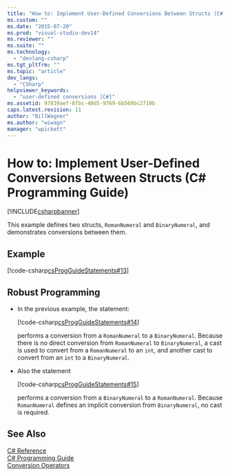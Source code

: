 ```yaml
---
title: "How to: Implement User-Defined Conversions Between Structs (C# Programming Guide) | Microsoft Docs"
ms.custom: ""
ms.date: "2015-07-20"
ms.prod: "visual-studio-dev14"
ms.reviewer: ""
ms.suite: ""
ms.technology: 
  - "devlang-csharp"
ms.tgt_pltfrm: ""
ms.topic: "article"
dev_langs: 
  - "CSharp"
helpviewer_keywords: 
  - "user-defined conversions [C#]"
ms.assetid: 97839aef-8fbc-40d5-9769-6b569bc2710b
caps.latest.revision: 11
author: "BillWagner"
ms.author: "wiwagn"
manager: "wpickett"
---
```

# How to: Implement User-Defined Conversions Between Structs (C# Programming Guide)
[!INCLUDE[csharpbanner](../../../includes/csharpbanner.md)]

This example defines two structs, `RomanNumeral` and `BinaryNumeral`, and demonstrates conversions between them.  
  
## Example  
 [!code-csharp[csProgGuideStatements#13](../../../snippets/csharp/VS_Snippets_VBCSharp/csProgGuideStatements/CS/Statements.cs#13)]  
  
## Robust Programming  
  
-   In the previous example, the statement:  
  
     [!code-csharp[csProgGuideStatements#14](../../../snippets/csharp/VS_Snippets_VBCSharp/csProgGuideStatements/CS/Statements.cs#14)]  
  
     performs a conversion from a `RomanNumeral` to a `BinaryNumeral`. Because there is no direct conversion from `RomanNumeral` to `BinaryNumeral`, a cast is used to convert from a `RomanNumeral` to an `int`, and another cast to convert from an `int` to a `BinaryNumeral`.  
  
-   Also the statement  
  
     [!code-csharp[csProgGuideStatements#15](../../../snippets/csharp/VS_Snippets_VBCSharp/csProgGuideStatements/CS/Statements.cs#15)]  
  
     performs a conversion from a `BinaryNumeral` to a `RomanNumeral`. Because `RomanNumeral` defines an implicit conversion from `BinaryNumeral`, no cast is required.  
  
## See Also  
 [C# Reference](../../../csharp/language-reference/index.md)   
 [C# Programming Guide](../../../csharp/programming-guide/index.md)   
 [Conversion Operators](../../../csharp/programming-guide/statements-expressions-operators/conversion-operators.md)